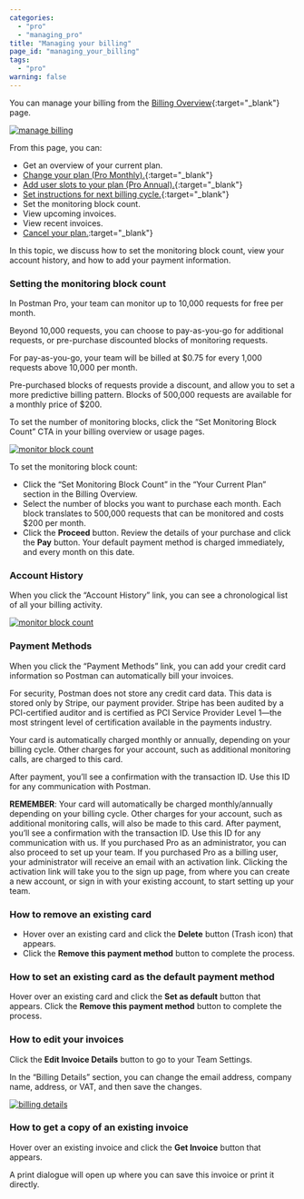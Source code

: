```yaml
---
categories:
  - "pro"
  - "managing_pro"
title: "Managing your billing"
page_id: "managing_your_billing"
tags: 
  - "pro"
warning: false
---
```


You can manage your billing from the [Billing Overview]({{site.pm.gs}}/billing/overview){:target="_blank"} page. 

[![manage billing](https://s3.amazonaws.com/postman-static-getpostman-com/postman-docs/billing-overview-page+.png)](https://s3.amazonaws.com/postman-static-getpostman-com/postman-docs/billing-overview-page+.png)


From this page, you can:

* Get an overview of your current plan.
* [Change your plan (Pro Monthly).](/docs/pro/managing_pro/changing_your_plan){:target="_blank"}
* [Add user slots to your plan (Pro Annual).](/docs/pro/managing_pro/changing_your_plan){:target="_blank"}
* [Set instructions for next billing cycle.](/docs/pro/managing_pro/changing_your_plan){:target="_blank"}
* Set the monitoring block count.
* View upcoming invoices.
* View recent invoices.
* [Cancel your plan.](/docs/pro/managing_pro/changing_your_plan):target="_blank"}

In this topic, we discuss how to set the monitoring block count, view your account history, and how to add your payment information.

### Setting the monitoring block count

In Postman Pro, your team can monitor up to 10,000 requests for free per month. 

Beyond 10,000 requests, you can choose to pay-as-you-go for additional requests, or pre-purchase discounted blocks of monitoring requests.

For pay-as-you-go, your team will be  billed at $0.75 for every 1,000 requests above 10,000 per month. 

Pre-purchased blocks of requests provide a discount, and allow you to set a more predictive billing pattern. Blocks of 500,000 requests are available for a monthly price of $200.

To set the number of monitoring blocks, click the “Set Monitoring Block Count” CTA in your billing overview or usage pages.


[![monitor block count](https://s3.amazonaws.com/postman-static-getpostman-com/postman-docs/setMonitoring-BlockCount.png)](https://s3.amazonaws.com/postman-static-getpostman-com/postman-docs/setMonitoring-BlockCount.png)

To set the monitoring block count: 

* Click the “Set Monitoring Block Count” in the “Your Current Plan” section in the Billing Overview. 
* Select the number of blocks you want to purchase each month. Each block translates to 500,000 requests that can be monitored and costs $200 per month. 
* Click the **Proceed** button. Review the details of your purchase and click the **Pay** button. Your default payment method is charged immediately, and every month on this date.

### Account History

When you click the “Account History” link, you can see a chronological list of all your billing activity.

[![monitor block count](https://s3.amazonaws.com/postman-static-getpostman-com/postman-docs/account-history+.png)](https://s3.amazonaws.com/postman-static-getpostman-com/postman-docs/account-history+.png)

### Payment Methods

When you click the “Payment Methods” link, you can add your credit card information so Postman can automatically bill your invoices.

For security, Postman does not store any credit card data. This data is stored only by Stripe, our payment provider. Stripe has been audited by a PCI-certified auditor and is certified as PCI Service Provider Level 1—the most stringent level of certification available in the payments industry.

Your card is automatically charged monthly or annually, depending on your billing cycle. Other charges for your account, such as additional monitoring calls, are charged to this card.

After payment, you’ll see a confirmation with the transaction ID. Use this ID for any communication with Postman. 

**REMEMBER**: Your card will automatically be charged monthly/annually depending on your billing cycle. Other charges for your account, such as additional monitoring calls, will also be made to this card.
After payment, you’ll see a confirmation with the transaction ID. Use this ID for any communication with us. If you purchased Pro as an administrator, you can also proceed to set up your team. If you purchased Pro as a billing user, your administrator will receive an email with an activation link. Clicking the activation link will take you to the sign up page, from where you can create a new account, or sign in with your existing account, to start setting up your team.

### How to remove an existing card

* Hover over an existing card and click the **Delete** button (Trash icon) that appears.
* Click the **Remove this payment method** button to complete the process.

### How to set an existing card as the default payment method
Hover over an existing card and click the **Set as default** button that appears.
Click the **Remove this payment method** button to complete the process.

### How to edit your invoices

Click the **Edit Invoice Details** button to go to your Team Settings. 

In the “Billing Details” section, you can change the email address, company name, address, or VAT, and then save the changes.


[![billing details](https://s3.amazonaws.com/postman-static-getpostman-com/postman-docs/billing-details.png)](https://s3.amazonaws.com/postman-static-getpostman-com/postman-docs/billing-details.png)

### How to get a copy of an existing invoice

Hover over an existing invoice and click the **Get Invoice** button that appears.

A print dialogue will open up where you can save this invoice or print it directly.



